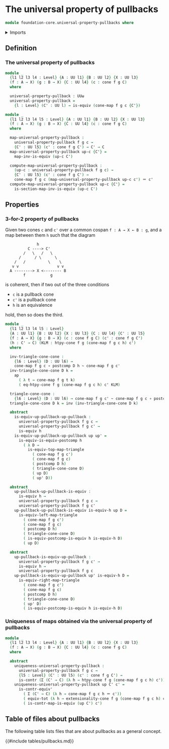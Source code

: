 # The universal property of pullbacks

```agda
module foundation-core.universal-property-pullbacks where
```

<details><summary>Imports</summary>

```agda
open import foundation.action-on-identifications-functions
open import foundation.cones-over-cospans
open import foundation.dependent-pair-types
open import foundation.postcomposition-functions
open import foundation.universe-levels

open import foundation-core.contractible-maps
open import foundation-core.contractible-types
open import foundation-core.equivalences
open import foundation-core.function-types
open import foundation-core.functoriality-dependent-pair-types
open import foundation-core.homotopies
open import foundation-core.identity-types
```

</details>

## Definition

### The universal property of pullbacks

```agda
module _
  {l1 l2 l3 l4 : Level} {A : UU l1} {B : UU l2} {X : UU l3}
  (f : A → X) (g : B → X) {C : UU l4} (c : cone f g C)
  where

  universal-property-pullback : UUω
  universal-property-pullback =
    {l : Level} (C' : UU l) → is-equiv (cone-map f g c {C'})

module _
  {l1 l2 l3 l4 l5 : Level} {A : UU l1} {B : UU l2} {X : UU l3}
  (f : A → X) (g : B → X) {C : UU l4} (c : cone f g C)
  where

  map-universal-property-pullback :
    universal-property-pullback f g c →
    {C' : UU l5} (c' : cone f g C') → C' → C
  map-universal-property-pullback up-c {C'} =
    map-inv-is-equiv (up-c C')

  compute-map-universal-property-pullback :
    (up-c : universal-property-pullback f g c) →
    {C' : UU l5} (c' : cone f g C') →
    cone-map f g c (map-universal-property-pullback up-c c') ＝ c'
  compute-map-universal-property-pullback up-c {C'} =
    is-section-map-inv-is-equiv (up-c C')
```

## Properties

### 3-for-2 property of pullbacks

Given two cones `c` and `c'` over a common cospan `f : A → X ← B : g`, and a map
between them `h` such that the diagram

```text
              h
          C ----> C'
        /   \   /   \
      /      / \      \
    /   /          \    \
   v v                 v v
  A --------> X <-------- B
        f           g
```

is coherent, then if two out of the three conditions

- `c` is a pullback cone
- `c'` is a pullback cone
- `h` is an equivalence

hold, then so does the third.

```agda
module _
  {l1 l2 l3 l4 l5 : Level}
  {A : UU l1} {B : UU l2} {X : UU l3} {C : UU l4} {C' : UU l5}
  {f : A → X} {g : B → X} (c : cone f g C) (c' : cone f g C')
  (h : C' → C) (KLM : htpy-cone f g (cone-map f g c h) c')
  where

  inv-triangle-cone-cone :
    {l6 : Level} (D : UU l6) →
    cone-map f g c ∘ postcomp D h ~ cone-map f g c'
  inv-triangle-cone-cone D k =
    ap
      ( λ t → cone-map f g t k)
      ( eq-htpy-cone f g (cone-map f g c h) c' KLM)

  triangle-cone-cone :
    {l6 : Level} (D : UU l6) → cone-map f g c' ~ cone-map f g c ∘ postcomp D h
  triangle-cone-cone D k = inv (inv-triangle-cone-cone D k)

  abstract
    is-equiv-up-pullback-up-pullback :
      universal-property-pullback f g c →
      universal-property-pullback f g c' →
      is-equiv h
    is-equiv-up-pullback-up-pullback up up' =
      is-equiv-is-equiv-postcomp h
        ( λ D →
          is-equiv-top-map-triangle
            ( cone-map f g c')
            ( cone-map f g c)
            ( postcomp D h)
            ( triangle-cone-cone D)
            ( up D)
            ( up' D))

  abstract
    up-pullback-up-pullback-is-equiv :
      is-equiv h →
      universal-property-pullback f g c →
      universal-property-pullback f g c'
    up-pullback-up-pullback-is-equiv is-equiv-h up D =
      is-equiv-left-map-triangle
        ( cone-map f g c')
        ( cone-map f g c)
        ( postcomp D h)
        ( triangle-cone-cone D)
        ( is-equiv-postcomp-is-equiv h is-equiv-h D)
        ( up D)

  abstract
    up-pullback-is-equiv-up-pullback :
      universal-property-pullback f g c' →
      is-equiv h →
      universal-property-pullback f g c
    up-pullback-is-equiv-up-pullback up' is-equiv-h D =
      is-equiv-right-map-triangle
        ( cone-map f g c')
        ( cone-map f g c)
        ( postcomp D h)
        ( triangle-cone-cone D)
        ( up' D)
        ( is-equiv-postcomp-is-equiv h is-equiv-h D)
```

### Uniqueness of maps obtained via the universal property of pullbacks

```agda
module _
  {l1 l2 l3 l4 : Level} {A : UU l1} {B : UU l2} {X : UU l3}
  (f : A → X) (g : B → X) {C : UU l4} (c : cone f g C)
  where

  abstract
    uniqueness-universal-property-pullback :
      universal-property-pullback f g c →
      {l5 : Level} (C' : UU l5) (c' : cone f g C') →
      is-contr (Σ (C' → C) (λ h → htpy-cone f g (cone-map f g c h) c'))
    uniqueness-universal-property-pullback up C' c' =
      is-contr-equiv'
        ( Σ (C' → C) (λ h → cone-map f g c h ＝ c'))
        ( equiv-tot (λ h → extensionality-cone f g (cone-map f g c h) c'))
        ( is-contr-map-is-equiv (up C') c')
```

## Table of files about pullbacks

The following table lists files that are about pullbacks as a general concept.

{{#include tables/pullbacks.md}}
